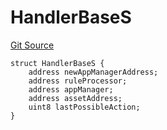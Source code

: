 # HandlerBaseS
[Git Source](https://github.com/thrackle-io/tron/blob/16aa388bf7edf8163f2f93600ba5d420a17a40c0/src/client/token/handler/diamond/RuleStorage.sol)


```solidity
struct HandlerBaseS {
    address newAppManagerAddress;
    address ruleProcessor;
    address appManager;
    address assetAddress;
    uint8 lastPossibleAction;
}
```

